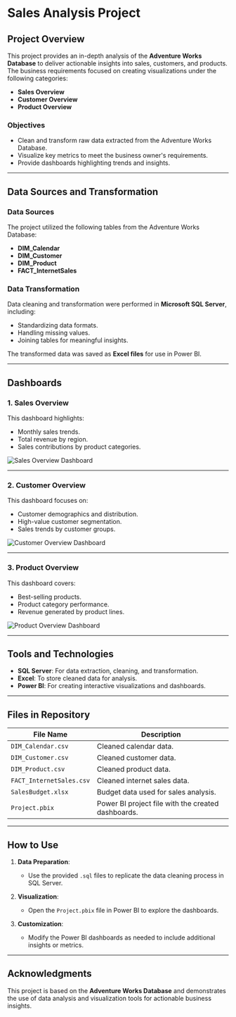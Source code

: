 # Sales Analysis Project

## Project Overview

This project provides an in-depth analysis of the **Adventure Works Database** to deliver actionable insights into sales, customers, and products. The business requirements focused on creating visualizations under the following categories:
- **Sales Overview**
- **Customer Overview**
- **Product Overview**

### Objectives
- Clean and transform raw data extracted from the Adventure Works Database.
- Visualize key metrics to meet the business owner's requirements.
- Provide dashboards highlighting trends and insights.

---

## Data Sources and Transformation

### Data Sources
The project utilized the following tables from the Adventure Works Database:
- **DIM_Calendar**
- **DIM_Customer**
- **DIM_Product**
- **FACT_InternetSales**

### Data Transformation
Data cleaning and transformation were performed in **Microsoft SQL Server**, including:
- Standardizing data formats.
- Handling missing values.
- Joining tables for meaningful insights.

The transformed data was saved as **Excel files** for use in Power BI.

---

## Dashboards

### 1. Sales Overview
This dashboard highlights:
- Monthly sales trends.
- Total revenue by region.
- Sales contributions by product categories.

![Sales Overview Dashboard](C:\Users\hp\Pictures\Screenshots\Sales_Overview.jpg)

---

### 2. Customer Overview
This dashboard focuses on:
- Customer demographics and distribution.
- High-value customer segmentation.
- Sales trends by customer groups.

![Customer Overview Dashboard](C:\Users\hp\Pictures\Screenshots\Customer_Overview.jpg)

---

### 3. Product Overview
This dashboard covers:
- Best-selling products.
- Product category performance.
- Revenue generated by product lines.

![Product Overview Dashboard](C:\Users\hp\Pictures\Screenshots\Product_Overview.jpg)

---

## Tools and Technologies
- **SQL Server**: For data extraction, cleaning, and transformation.
- **Excel**: To store cleaned data for analysis.
- **Power BI**: For creating interactive visualizations and dashboards.

---

## Files in Repository

| File Name               | Description                                        |
|-------------------------|----------------------------------------------------|
| `DIM_Calendar.csv`      | Cleaned calendar data.                             |
| `DIM_Customer.csv`      | Cleaned customer data.                             |
| `DIM_Product.csv`       | Cleaned product data.                              |
| `FACT_InternetSales.csv`| Cleaned internet sales data.                       |
| `SalesBudget.xlsx`      | Budget data used for sales analysis.               |
| `Project.pbix`          | Power BI project file with the created dashboards. |

---

## How to Use

1. **Data Preparation**:
   - Use the provided `.sql` files to replicate the data cleaning process in SQL Server.

2. **Visualization**:
   - Open the `Project.pbix` file in Power BI to explore the dashboards.

3. **Customization**:
   - Modify the Power BI dashboards as needed to include additional insights or metrics.

---

## Acknowledgments

This project is based on the **Adventure Works Database** and demonstrates the use of data analysis and visualization tools for actionable business insights.
